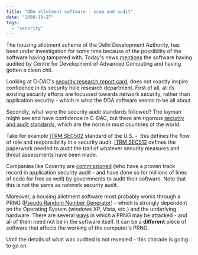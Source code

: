 ```yaml
---
title: "DDA allotment software - scam and audit"
date: "2009-10-27"
tags: 
  - "security"
---
```


The housing allotment scheme of the Delhi Development Authority, has been under investigation for some time because of the possibility of the software having tampered with. Today's news [mentions](http://economictimes.indiatimes.com/News/News-By-Industry/Services/Property-Cstruction/DDA-given-clean-chit-in-housing-scam/articleshow/4878685.cms) the software having audited by Centre for Development of Advanced Computing and having gotten a clean chit.

Looking at C-DAC's [security research report card](http://cdachyd.in/research-development/e-security), does not exactly inspire confidence in its security hole research department. First of all, all its existing security efforts are focussed towards network security, rather than application security - which is what the DDA software seems to be all about.

Secondly, what were the security audit standards followed? The layman might see and have confidence in C-DAC, but there are rigorous [security and audit standards](http://www.vita.virginia.gov/library/default.aspx?id=537), which are the norm in most countries of the world.

Take for example [ITRM SEC502](http://www.vita.virginia.gov/uploadedFiles/Library/PSGs/Microsoft%20Word%20-%20IT%20SecAuditStd%20_ITRM%20SEC502-00_%20amend%202008%2002%2021.pdf) standard of the U.S. -  this defines the flow of role and responsibility in a security audit. [ITRM SEC512](http://www.vita.virginia.gov/uploadedFiles/Library/PSGs/ITSecurity_Audit_Guideline_512_00_jan09.pdf) defines the paperwork needed to audit the trail of whatever security measures and threat assessments have been made.

Companies like Coverity are [commissioned](http://arstechnica.com/security/news/2008/05/dhs-sponsored-audit-number-of-oss-code-defects-dropping.ars) (who have a proven track record in application security audit - and have done so for millions of lines of code for free as well) by governments to audit their software. Note that this is not the same as network security audit.

Moreover, a housing allotment software most probably works through a PRNG ([Pseudo Random Number Generator](http://en.wikipedia.org/wiki/Pseudorandom_number_generator)) - which is strongly dependent on the Operating System (windows XP, Vista, etc.) and the underlying hardware. There are several [ways](http://www.schneier.com/yarrow-attacks.html) in which a PRNG may be attacked - and all of them need not be in the software itself. It can be a **different** piece of software that affects the working of the computer's PRNG.

Until the details of what was audited is not revealed - this charade is going to go on.

